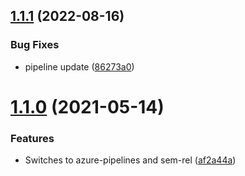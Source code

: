 ## [1.1.1](https://github.com/Elders/Localizations.PhraseApp/compare/v1.1.0...v1.1.1) (2022-08-16)


### Bug Fixes

* pipeline update ([86273a0](https://github.com/Elders/Localizations.PhraseApp/commit/86273a060da0c9befa15afa41af71e23b21d4d38))

# [1.1.0](https://github.com/Elders/Localizations.PhraseApp/compare/v1.0.0...v1.1.0) (2021-05-14)


### Features

* Switches to azure-pipelines and sem-rel ([af2a44a](https://github.com/Elders/Localizations.PhraseApp/commit/af2a44a5ff2397c1934685cd0f8554504e7fb455))
